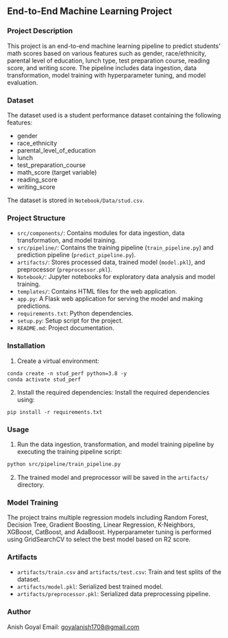 ## End-to-End Machine Learning Project

### Project Description
This project is an end-to-end machine learning pipeline to predict students' math scores based on various features such as gender, race/ethnicity, parental level of education, lunch type, test preparation course, reading score, and writing score. The pipeline includes data ingestion, data transformation, model training with hyperparameter tuning, and model evaluation.

### Dataset
The dataset used is a student performance dataset containing the following features:
- gender
- race_ethnicity
- parental_level_of_education
- lunch
- test_preparation_course
- math_score (target variable)
- reading_score
- writing_score

The dataset is stored in `Notebook/Data/stud.csv`.

### Project Structure
- `src/components/`: Contains modules for data ingestion, data transformation, and model training.
- `src/pipeline/`: Contains the training pipeline (`train_pipeline.py`) and prediction pipeline (`predict_pipeline.py`).
- `artifacts/`: Stores processed data, trained model (`model.pkl`), and preprocessor (`preprocessor.pkl`).
- `Notebook/`: Jupyter notebooks for exploratory data analysis and model training.
- `templates/`: Contains HTML files for the web application.
- `app.py`: A Flask web application for serving the model and making predictions.
- `requirements.txt`: Python dependencies.
- `setup.py`: Setup script for the project.
- `README.md`: Project documentation.

### Installation
1. Create a virtual environment:
```
conda create -n stud_perf python=3.8 -y
conda activate stud_perf
```

2. Install the required dependencies:
Install the required dependencies using:
```
pip install -r requirements.txt
```

### Usage
1. Run the data ingestion, transformation, and model training pipeline by executing the training pipeline script:
```bash
python src/pipeline/train_pipeline.py
```
2. The trained model and preprocessor will be saved in the `artifacts/` directory.

### Model Training
The project trains multiple regression models including Random Forest, Decision Tree, Gradient Boosting, Linear Regression, K-Neighbors, XGBoost, CatBoost, and AdaBoost. Hyperparameter tuning is performed using GridSearchCV to select the best model based on R2 score.

### Artifacts
- `artifacts/train.csv` and `artifacts/test.csv`: Train and test splits of the dataset.
- `artifacts/model.pkl`: Serialized best trained model.
- `artifacts/preprocessor.pkl`: Serialized data preprocessing pipeline.

### Author
Anish Goyal
Email: goyalanish1708@gmail.com
